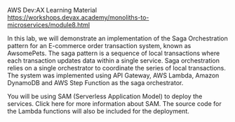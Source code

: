 AWS Dev:AX Learning Material 
https://workshops.devax.academy/monoliths-to-microservices/module8.html

In this lab, we will demonstrate an implementation of the Saga Orchestration pattern for an E-commerce order transaction system, known as AwsomePets. The saga pattern is a sequence of local transactions where each transaction updates data within a single service. Saga orchestration relies on a single orchestrator to coordinate the series of local transactions. The system was implemented using API Gateway, AWS Lambda, Amazon DynamoDB and AWS Step Function as the saga orchestrator.

You will be using SAM (Serverless Application Model) to deploy the services. Click here for more information about SAM. The source code for the Lambda functions will also be included for the deployment.